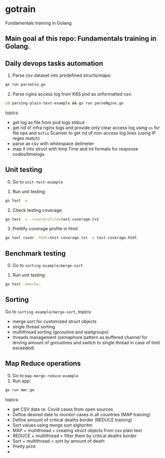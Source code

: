 # gotrain
Fundamentals training in Golang

Main goal af this repo: Fundamentals training in Golang.
--------------------------------------------------------

## Daily devops tasks automation

1. Parse csv dataset into predefined structs/maps:

```bash
go run parseCsv.go 
```

2. Parse nginx access log from K8S pod as unformatted csv:

```bash
cd parsing-plain-text-example && go run parseNginx.go
```

topics:

- get log as file from pod logs stdout
- get rid of infra nginx logs and provide only clear access log using `os` for file ops
and `bufio` Scanner to get rid of non-access log lines (using IP regex match)
- parse as csv with whitespace delimeter
- map it into struct with time.Time and int formats for response codes/timelogs

## Unit testing

0. Go to `unit-test-example`

1. Run unit testing:

```bash
go test -v
```

2. Check testing coverage:

```bash
go test -v -coverprofile=test-coverage.txt
```

3. Prettify coverage profile in html:

```bash
go tool cover -html=test-coverage.txt -o test-coverage.html
```

## Benchmark testing

0. Go to `sorting-example/merge-sort`

1. Run unit testing:

```bash
go test -bench=.
```

## Sorting

Go to `sorting-example/merge-sort`, topics:

- merge sort for customized struct objects
- single thread sorting
- multithread sorting (goroutine and waitgroups)
- threads management (semaphore pattern as buffered channel for driving amount of goroutines and switch to single thread in case of limit exceeded)

## Map Reduce operations

0. Go to `map-merge-reduce-example`
1. Run app:

```bash
go run mmr.go
```

topics:

- get CSV data re: Covid cases from open sources
- Define desired date to monitor cases in all countries (MAP training)
- Define amount of critical deaths border (REDUCE training)
- Sort values using merge sort alghoritm
- MAP + multithread = creating struct objects from csv plain text
- REDUCE + multithread = filter them by critical deaths border
- Sort + multithread = sort by amount of death
- Pretty print
-
